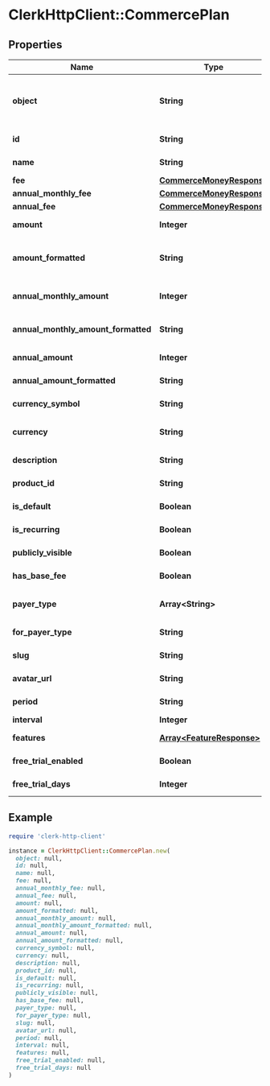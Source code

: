 # ClerkHttpClient::CommercePlan

## Properties

| Name | Type | Description | Notes |
| ---- | ---- | ----------- | ----- |
| **object** | **String** | String representing the object&#39;s type. Objects of the same type share the same value. |  |
| **id** | **String** | Unique identifier for the commerce plan. |  |
| **name** | **String** | The name of the commerce plan. |  |
| **fee** | [**CommerceMoneyResponse**](CommerceMoneyResponse.md) |  |  |
| **annual_monthly_fee** | [**CommerceMoneyResponse**](CommerceMoneyResponse.md) |  |  |
| **annual_fee** | [**CommerceMoneyResponse**](CommerceMoneyResponse.md) |  |  |
| **amount** | **Integer** | The amount in cents for the plan. |  |
| **amount_formatted** | **String** | The formatted amount as a string (e.g., \&quot;$49.99\&quot;). |  |
| **annual_monthly_amount** | **Integer** | The monthly amount in cents when billed annually. |  |
| **annual_monthly_amount_formatted** | **String** | The formatted annual monthly amount as a string. |  |
| **annual_amount** | **Integer** | The total annual amount in cents. |  |
| **annual_amount_formatted** | **String** | The formatted annual amount as a string. |  |
| **currency_symbol** | **String** | The currency symbol (e.g., \&quot;$\&quot;). |  |
| **currency** | **String** | The currency code (e.g., \&quot;USD\&quot;). |  |
| **description** | **String** | The description of the commerce plan. |  |
| **product_id** | **String** | The ID of the product this plan belongs to. |  |
| **is_default** | **Boolean** | Whether this is the default plan. |  |
| **is_recurring** | **Boolean** | Whether this is a recurring plan. |  |
| **publicly_visible** | **Boolean** | Whether this plan is publicly visible. |  |
| **has_base_fee** | **Boolean** | Whether this plan has a base fee. |  |
| **payer_type** | **Array&lt;String&gt;** | The types of payers that can use this plan. |  |
| **for_payer_type** | **String** | The payer type this plan is designed for. |  |
| **slug** | **String** | The URL-friendly slug for the plan. |  |
| **avatar_url** | **String** | The URL of the plan&#39;s avatar image. |  |
| **period** | **String** | The billing period for the plan. | [optional] |
| **interval** | **Integer** | The billing interval. | [optional] |
| **features** | [**Array&lt;FeatureResponse&gt;**](FeatureResponse.md) | The features included in this plan. |  |
| **free_trial_enabled** | **Boolean** | Whether free trial is enabled for this plan. | [optional] |
| **free_trial_days** | **Integer** | Number of free trial days for this plan. | [optional] |

## Example

```ruby
require 'clerk-http-client'

instance = ClerkHttpClient::CommercePlan.new(
  object: null,
  id: null,
  name: null,
  fee: null,
  annual_monthly_fee: null,
  annual_fee: null,
  amount: null,
  amount_formatted: null,
  annual_monthly_amount: null,
  annual_monthly_amount_formatted: null,
  annual_amount: null,
  annual_amount_formatted: null,
  currency_symbol: null,
  currency: null,
  description: null,
  product_id: null,
  is_default: null,
  is_recurring: null,
  publicly_visible: null,
  has_base_fee: null,
  payer_type: null,
  for_payer_type: null,
  slug: null,
  avatar_url: null,
  period: null,
  interval: null,
  features: null,
  free_trial_enabled: null,
  free_trial_days: null
)
```


